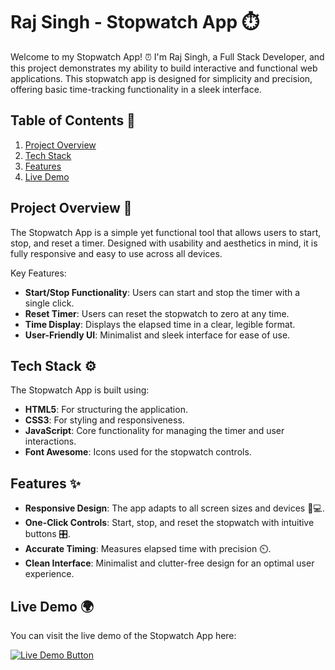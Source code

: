 # Raj Singh - Stopwatch App ⏱️

Welcome to my Stopwatch App! ⏰ I'm Raj Singh, a Full Stack Developer, and this project demonstrates my ability to build interactive and functional web applications. This stopwatch app is designed for simplicity and precision, offering basic time-tracking functionality in a sleek interface.

## Table of Contents 📑
1. [Project Overview](#project-overview)
2. [Tech Stack](#tech-stack)
3. [Features](#features)
4. [Live Demo](#live-demo)

## Project Overview 📝

The Stopwatch App is a simple yet functional tool that allows users to start, stop, and reset a timer. Designed with usability and aesthetics in mind, it is fully responsive and easy to use across all devices.

Key Features:
- **Start/Stop Functionality**: Users can start and stop the timer with a single click.
- **Reset Timer**: Users can reset the stopwatch to zero at any time.
- **Time Display**: Displays the elapsed time in a clear, legible format.
- **User-Friendly UI**: Minimalist and sleek interface for ease of use.

## Tech Stack ⚙️

The Stopwatch App is built using:
- **HTML5**: For structuring the application.
- **CSS3**: For styling and responsiveness.
- **JavaScript**: Core functionality for managing the timer and user interactions.
- **Font Awesome**: Icons used for the stopwatch controls.

## Features ✨
- **Responsive Design**: The app adapts to all screen sizes and devices 📱💻.
- **One-Click Controls**: Start, stop, and reset the stopwatch with intuitive buttons 🎛️.
- **Accurate Timing**: Measures elapsed time with precision ⏲️.
- **Clean Interface**: Minimalist and clutter-free design for an optimal user experience.

## Live Demo 🌍

You can visit the live demo of the Stopwatch App here:

[![Live Demo Button](https://img.shields.io/badge/Visit%20Stopwatch%20App-007bff?style=for-the-badge&logo=github&logoColor=white)](https://swatch.singhq.site)
